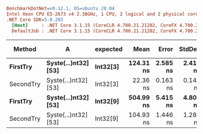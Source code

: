 ``` ini

BenchmarkDotNet=v0.12.1, OS=ubuntu 20.04
Intel Xeon CPU E5-2673 v4 2.30GHz, 1 CPU, 2 logical and 2 physical cores
.NET Core SDK=5.0.203
  [Host]     : .NET Core 3.1.15 (CoreCLR 4.700.21.21202, CoreFX 4.700.21.21402), X64 RyuJIT
  DefaultJob : .NET Core 3.1.15 (CoreCLR 4.700.21.21202, CoreFX 4.700.21.21402), X64 RyuJIT


```
|    Method |                    A | expected |      Mean |    Error |   StdDev |  Gen 0 | Gen 1 | Gen 2 | Allocated |
|---------- |--------------------- |--------- |----------:|---------:|---------:|-------:|------:|------:|----------:|
|  **FirstTry** | **Syste(...)nt32] [53]** | **Int32[3]** | **124.31 ns** | **2.585 ns** | **2.418 ns** | **0.0062** |     **-** |     **-** |     **168 B** |
| SecondTry | Syste(...)nt32] [53] | Int32[3] |  22.36 ns | 0.163 ns | 0.144 ns |      - |     - |     - |         - |
|  **FirstTry** | **Syste(...)nt32] [53]** | **Int32[9]** | **504.99 ns** | **5.415 ns** | **4.801 ns** | **0.0248** |     **-** |     **-** |     **664 B** |
| SecondTry | Syste(...)nt32] [53] | Int32[9] | 104.93 ns | 1.446 ns | 1.282 ns |      - |     - |     - |         - |
